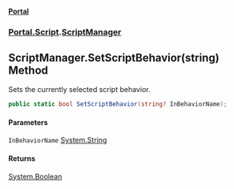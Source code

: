 #### [Portal](index.md 'index')
### [Portal.Script](Portal.Script.md 'Portal.Script').[ScriptManager](ScriptManager.md 'Portal.Script.ScriptManager')

## ScriptManager.SetScriptBehavior(string) Method

Sets the currently selected script behavior.

```csharp
public static bool SetScriptBehavior(string? InBehaviorName);
```
#### Parameters

<a name='Portal.Script.ScriptManager.SetScriptBehavior(string).InBehaviorName'></a>

`InBehaviorName` [System.String](https://docs.microsoft.com/en-us/dotnet/api/System.String 'System.String')

#### Returns
[System.Boolean](https://docs.microsoft.com/en-us/dotnet/api/System.Boolean 'System.Boolean')
